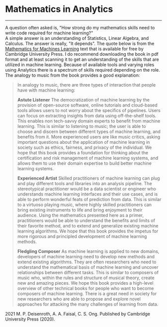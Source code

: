 # Mathematics in Analytics
---

A question often asked is, "How strong do my mathematics skills need to write code required for machine learning?"  
A simple answer is an understanding of Statistics, Linear Algebra, and Calculus. The answer is really, "It depends". The quote below is from the [Mathematics for Machines Learning](https://mml-book.com) text that is available for free by Cambridge University Press. I do recommend downloading the book in pdf format and at least scanning it to get an understanding of the skills that are utilized in machine learning. Because of available tools and varying roles using Analytics there is a spectrum of skills required depending on the role. The analogy to music from the book provides a good explanation: 


> In analogy to music, there are three types of interaction that people have with machine learning:
>
> **Astute Listener** The democratization of machine learning by the provision of open-source software, online tutorials and cloud-based tools allows users to not worry about the specifics of pipelines. Users can focus on extracting insights from data using off-the-shelf tools. This enables non tech-savvy domain experts to benefit from machine learning. This is similar to listening to music; the user is able to choose and discern between different types of machine learning, and benefits from it. More experienced users are like music critics, asking important questions about the application of machine learning in society such as ethics, fairness, and privacy of the individual. We hope that this book provides a foundation for thinking about the certification and risk management of machine learning systems, and allows them to use their domain expertise to build better machine learning systems.
>
> **Experienced Artist** Skilled practitioners of machine learning can plug and play different tools and libraries into an analysis pipeline. The stereotypical practitioner would be a data scientist or engineer who understands machine learning interfaces and their use cases, and is able to perform wonderful feats of prediction from data. This is similar to a virtuoso playing music, where highly skilled practitioners can bring existing instruments to life and bring enjoyment to their audience. Using the mathematics presented here as a primer, practitioners would be able to understand the benefits and limits of their favorite method, and to extend and generalize existing machine learning algorithms. We hope that this book provides the impetus for more rigorous and principled development of machine learning methods.
>
> **Fledgling Composer** As machine learning is applied to new domains, developers of machine learning need to develop new methods and extend
existing algorithms. They are often researchers who need to understand the mathematical basis of machine learning and uncover relationships between different tasks. This is similar to composers of music who, within the rules and structure of musical theory, create new and amazing pieces. We hope this book provides a high-level overview of other technical books for people who want to become composers of machine learning. There is a great need in society for new researchers who are able to propose and explore novel approaches for attacking the many challenges of learning from data.



2021 M. P. Deisenroth, A. A. Faisal, C. S. Ong. Published by Cambridge University Press (2020).

